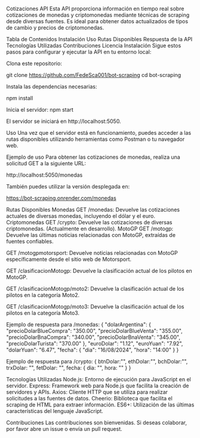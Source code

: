 Cotizaciones API
Esta API proporciona información en tiempo real sobre cotizaciones de monedas y criptomonedas mediante técnicas de scraping desde diversas fuentes. Es ideal para obtener datos actualizados de tipos de cambio y precios de criptomonedas.

Tabla de Contenidos
Instalación
Uso
Rutas Disponibles
Respuesta de la API
Tecnologías Utilizadas
Contribuciones
Licencia
Instalación
Sigue estos pasos para configurar y ejecutar la API en tu entorno local:

Clona este repositorio:

git clone https://github.com/FedeSca001/bot-scraping
cd bot-scraping

Instala las dependencias necesarias:

npm install

Inicia el servidor:
npm start

El servidor se iniciará en http://localhost:5050.

Uso
Una vez que el servidor está en funcionamiento, puedes acceder a las rutas disponibles utilizando herramientas como Postman o tu navegador web.

Ejemplo de uso
Para obtener las cotizaciones de monedas, realiza una solicitud GET a la siguiente URL:

http://localhost:5050/monedas

También puedes utilizar la versión desplegada en:

https://bot-scraping.onrender.com/monedas

Rutas Disponibles
Monedas
GET /monedas: Devuelve las cotizaciones actuales de diversas monedas, incluyendo el dólar y el euro.
Criptomonedas
GET /crypto: Devuelve las cotizaciones de diversas criptomonedas. (Actualmente en desarrollo).
MotoGP
GET /motogp: Devuelve las últimas noticias relacionadas con MotoGP, extraídas de fuentes confiables.

GET /motogpmotorsport: Devuelve noticias relacionadas con MotoGP específicamente desde el sitio web de Motorsport.

GET /clasificacionMotogp: Devuelve la clasificación actual de los pilotos en MotoGP.

GET /clasificacionMotogp/moto2: Devuelve la clasificación actual de los pilotos en la categoría Moto2.

GET /clasificacionMotogp/moto3: Devuelve la clasificación actual de los pilotos en la categoría Moto3.

Ejemplo de respuesta para /monedas:
{
  "dolarArgentina": {
    "precioDolarBlueCompra": "350.00",
    "precioDolarBlueVenta": "355.00",
    "precioDolarBnaCompra": "340.00",
    "precioDolarBnaVenta": "345.00",
    "precioDolarTurista": "370.00"
  },
  "euroDolar": "1.12",
  "euroYuan": "7.92",
  "dolarYuan": "6.47",
  "fecha": {
    "dia": "16/08/2024",
    "hora": "14:00"
  }
}

Ejemplo de respuesta para /crypto:
{
    btnDolar:"",
    ethDolar:"",
    bchDolar:"",
    trxDolar: "",
    fetDolar: "",
    fecha: {
      dia: "",
      hora: ""
    }
}

Tecnologías Utilizadas
Node.js: Entorno de ejecución para JavaScript en el servidor.
Express: Framework web para Node.js que facilita la creación de servidores y APIs.
Axios: Cliente HTTP que se utiliza para realizar solicitudes a las fuentes de datos.
Cheerio: Biblioteca que facilita el scraping de HTML para extraer información.
ES6+: Utilización de las últimas características del lenguaje JavaScript.

Contribuciones
Las contribuciones son bienvenidas. Si deseas colaborar, por favor abre un issue o envía un pull request.